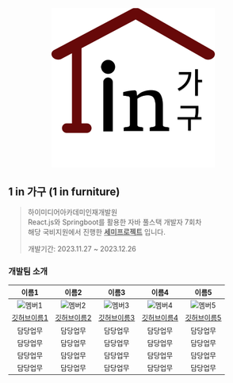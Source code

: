 <div align="center">
<img width="330" alt="image" src="images/1_in_furniture_main_logo.jpg">
</div>

## 1 in 가구 (1 in furniture)

> 하이미디어아카데미인재개발원 <br>
> React.js와 Springboot를 활용한 자바 풀스택 개발자 7회차 <br>
> 해당 국비지원에서 진행한 <b><u>세미프로젝트</u></b> 입니다. <br>
>
> 개발기간: 2023.11.27 ~ 2023.12.26

### 개발팀 소개

|이름1|이름2|이름3|이름4|이름5|
|:---:|:---:|:---:|:---:|:---:|
|<img src="" alt="멤버1" width="60">|<img src="" alt="멤버2" width="60">|<img src="" alt="멤버3" width="60">|<img src="" alt="멤버4" width="60">|<img src="" alt="멤버5" width="60">|
|[깃허브이름1](깃허브주소1)|[깃허브이름2](깃허브주소2)|[깃허브이름3](깃허브주소3)|[깃허브이름4](깃허브주소4)|[깃허브이름5](깃허브주소5)|
|담당업무|담당업무|담당업무|담당업무|담당업무|
|담당업무|담당업무|담당업무|담당업무|담당업무|
|담당업무|담당업무|담당업무|담당업무|담당업무|
|담당업무|담당업무|담당업무|담당업무|담당업무|